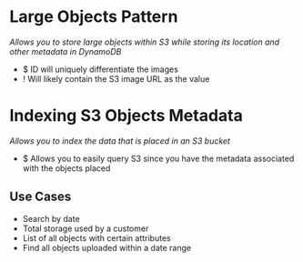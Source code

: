 # Large Objects Pattern
*Allows you to store large objects within S3 while storing its location and other metadata in DynamoDB*
- $ ID will uniquely differentiate the images
- ! Will likely contain the S3 image URL as the value

# Indexing S3 Objects Metadata
*Allows you to index the data that is placed in an S3 bucket*
- $ Allows you to easily query S3 since you have the metadata associated with the objects placed

## Use Cases
- Search by date
- Total storage used by a customer
- List of all objects with certain attributes
- Find all objects uploaded within a date range